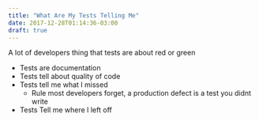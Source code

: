 ```yaml
---
title: "What Are My Tests Telling Me"
date: 2017-12-28T01:14:36-03:00
draft: true
---
```


A lot of developers thing that tests are about red or green

* Tests are documentation
* Tests tell about quality of code
* Tests tell me what I missed
    * Rule most developers forget, a production defect is a test you didnt write
* Tests Tell me where I left off
